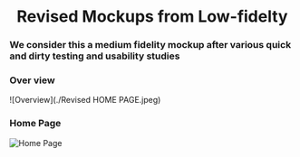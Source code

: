 # <div align="center"> Revised Mockups from Low-fidelty</div>

### We consider this a medium fidelity mockup after various quick and dirty testing and usability studies


### Over view
![Overview](./Revised HOME PAGE.jpeg)



### Home Page
![Home Page](https://github.com/hkuspace-pu/project-submission-group-10-HKNatureWatch/blob/a4887cf12efcadc0b997942b25613317ec18f7a6/Mockups/revised/Revised%20Home%20Page%202.jpeg)

